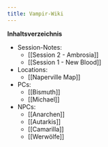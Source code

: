 ```yaml
---
title: Vampir-Wiki
---
```

**Inhaltsverzeichnis**
- Session-Notes:
	- [[Session 2 - Ambrosia]]
	- [[Session 1 - New Blood]]
- Locations:
	- [[Naperville Map]]
- PCs:
	- [[Bismuth]]
	- [[Michael]]
- NPCs:
	- [[Anarchen]]
	- [[Autarkis]]
	- [[Camarilla]]
	- [[Werwölfe]]